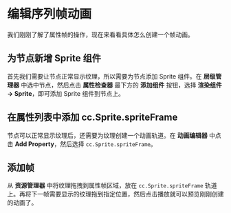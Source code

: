 # 编辑序列帧动画

我们刚刚了解了属性帧的操作，现在来看看具体怎么创建一个帧动画。

## 为节点新增 Sprite 组件

首先我们需要让节点正常显示纹理，所以需要为节点添加 Sprite 组件。在 **层级管理器** 中选中节点，然后点击 **属性检查器** 最下方的 **添加组件** 按钮，选择 **渲染组件 -> Sprite**，即可添加 Sprite 组件到节点上。

## 在属性列表中添加 cc.Sprite.spriteFrame

节点可以正常显示纹理后，还需要为纹理创建一个动画轨道。在 **动画编辑器** 中点击 **Add Property**，然后选择 `cc.Sprite.spriteFrame`。

## 添加帧

从 **资源管理器** 中将纹理拖拽到属性帧区域，放在 `cc.Sprite.spriteFrame`  轨道上。再将下一帧需要显示的纹理拖到指定位置，然后点击播放就可以预览刚刚创建的动画了。
